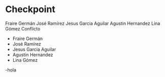 # Checkpoint


Fraire Germán
José Ramírez
Jesus Garcia Aguilar
Agustin Hernandez
Lina Gómez
Conflicto

- Fraire Germán
- José Ramírez
- Jesus Garcia Aguilar
- Agustin Hernandez
- Lina Gómez



-hola

